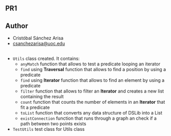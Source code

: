 ## PR1

## Author
- Cristóbal Sánchez Arisa  
- csanchezarisa@uoc.edu

## 
- `Utils` class created. It contains:
  - `anyMatch` function that allows to test a predicate looping an iterator
  - `find` using **Traversal** function that allows to find a position by using a predicate 
  - `find` using **Iterator** function that allows to find an element by using a predicate
  - `filter` function that allows to filter an **Iterator** and creates a new list containing the result
  - `count` function that counts the number of elements in an **Iterator** that fit a predicate
  - `toList` function that converts any data structure of DSLib into a List
  - `existConnection` function that runs through a graph an check if a path between two points exists
- `TestUtils` test class for Utils class